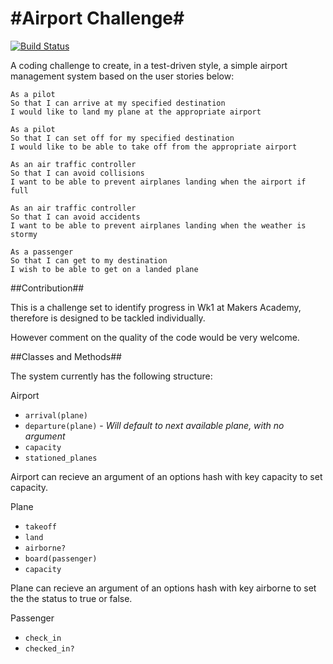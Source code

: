 #Airport Challenge#
=================

[![Build Status](https://travis-ci.org/RBGeomaticsRob/airport_challenge.svg?branch=master)](https://travis-ci.org/RBGeomaticsRob/airport_challenge)

A coding challenge to create, in a test-driven style, a simple airport management system based on the user stories below:

```
As a pilot
So that I can arrive at my specified destination
I would like to land my plane at the appropriate airport

As a pilot
So that I can set off for my specified destination
I would like to be able to take off from the appropriate airport

As an air traffic controller
So that I can avoid collisions
I want to be able to prevent airplanes landing when the airport if full

As an air traffic controller
So that I can avoid accidents
I want to be able to prevent airplanes landing when the weather is stormy

As a passenger
So that I can get to my destination
I wish to be able to get on a landed plane
```
##Contribution##

This is a challenge set to identify progress in Wk1 at Makers Academy, therefore is designed to be tackled individually.

However comment on the quality of the code would be very welcome.


##Classes and Methods##

The system currently has the following structure:

Airport
- `arrival(plane)`
- `departure(plane)` - *Will default to next available plane, with no argument*
- `capacity`
- `stationed_planes`

Airport can recieve an argument of an options hash with key capacity to set capacity.

Plane
- `takeoff`
- `land`
- `airborne?`
- `board(passenger)`
- `capacity`

Plane can recieve an argument of an options hash with key airborne to set the the status to true or false.

Passenger
- `check_in`
- `checked_in?`

